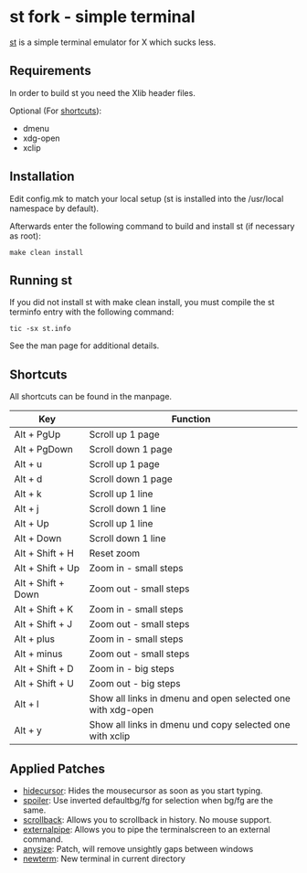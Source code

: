 # st fork - simple terminal

[st](st.suckless.org) is a simple terminal emulator for X which sucks less.

## Requirements

In order to build st you need the Xlib header files.

Optional (For [shortcuts](#Shortcuts)):
- dmenu
- xdg-open
- xclip


## Installation

Edit config.mk to match your local setup (st is installed into
the /usr/local namespace by default).

Afterwards enter the following command to build and install st (if
necessary as root):

	make clean install


## Running st

If you did not install st with make clean install, you must compile
the st terminfo entry with the following command:

	tic -sx st.info

See the man page for additional details.


## Shortcuts

All shortcuts can be found in the manpage.

| Key                 | Function                                                      |
| ------------------- | ------------------------------------------------------------- |
| Alt + PgUp          | Scroll up 1 page                                              |
| Alt + PgDown        | Scroll down 1 page                                            |
| Alt + u             | Scroll up 1 page                                              |
| Alt + d             | Scroll down 1 page                                            |
| Alt + k             | Scroll up 1 line                                              |
| Alt + j             | Scroll down 1 line                                            |
| Alt + Up            | Scroll up 1 line                                              |
| Alt + Down          | Scroll down 1 line                                            |
| Alt + Shift + H     | Reset zoom                                                    |
| Alt + Shift + Up    | Zoom in - small steps                                         |
| Alt + Shift + Down  | Zoom out - small steps                                        |
| Alt + Shift + K     | Zoom in - small steps                                         |
| Alt + Shift + J     | Zoom out - small steps                                        |
| Alt + plus          | Zoom in - small steps                                         |
| Alt + minus         | Zoom out - small steps                                        |
| Alt + Shift + D     | Zoom in - big steps                                           |
| Alt + Shift + U     | Zoom out - big steps                                          |
| Alt + l             | Show all links in dmenu and open selected one with xdg-open   |
| Alt + y             | Show all links in dmenu und copy selected one with xclip      |


## Applied Patches

- [hidecursor](https://st.suckless.org/patches/hidecursor/st-hidecursor-0.8.3.diff): Hides the mousecursor as soon as you start typing.
- [spoiler](https://st.suckless.org/patches/spoiler/st-spoiler-20180309-c5ba9c0.diff): Use inverted defaultbg/fg for selection when bg/fg are the same.
- [scrollback](https://st.suckless.org/patches/scrollback/st-scrollback-ringbuffer-0.9.2.diff): Allows you to scrollback in history. No mouse support.
- [externalpipe](https://st.suckless.org/patches/externalpipe/st-externalpipe-0.8.5.diff): Allows you to pipe the terminalscreen to an external command.
- [anysize](https://st.suckless.org/patches/anysize/st-anysize-20220718-baa9357.diff): Patch, will remove unsightly gaps between windows
- [newterm](https://st.suckless.org/patches/newterm/st-newterm-0.9.diff): New terminal in current directory
